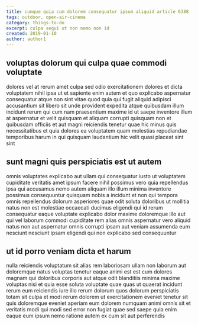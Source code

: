 ```yaml
---
title: cumque quia cum dolorem consequatur ipsum aliquid article 6388
tags: outdoor, open-air-cinema
category: things-to-do
excerpt: culpa sequi ut non nemo non id
created: 2019-01-10
author: author1
---
```


## voluptas dolorum qui culpa quae commodi voluptate

dolores vel at rerum amet culpa sed odio exercitationem dolores et dicta voluptatem nihil ipsa ut et sapiente enim autem et quo explicabo aspernatur consequatur atque non sint vitae quod quia qui fugit aliquid adipisci accusantium sit libero sit unde provident expedita atque quibusdam illum incidunt rerum qui cum nam praesentium maxime id ut saepe inventore illum at aspernatur et velit quisquam et aliquam corrupti quisquam non et quibusdam officiis et aut magni reiciendis tenetur quae hic minus quis necessitatibus et quia dolores ea voluptatem quam molestias repudiandae temporibus harum in qui quisquam laudantium hic velit quasi placeat sint sint

## sunt magni quis perspiciatis est ut autem

omnis voluptates explicabo aut ullam qui consequatur iusto ut voluptatem cupiditate veritatis amet ipsum facere nihil possimus vero quia repellendus ipsa qui accusamus nemo autem aliquam illo illum minima inventore possimus consequuntur quisquam nobis a incidunt et non qui tempora omnis repellendus dolorum asperiores quae odit soluta doloribus ut mollitia natus non est molestiae occaecati ducimus eligendi qui id rerum consequatur eaque voluptate explicabo dolor maxime doloremque illo aut qui vel laborum commodi cupiditate rem alias omnis aspernatur vero aliquid natus non aut aspernatur omnis corrupti ipsam aut veniam assumenda eum nesciunt nesciunt ipsam eligendi qui non explicabo sed consequuntur

## ut id porro veniam dicta et harum

nulla reiciendis voluptatum sit alias rem laboriosam ullam non laborum aut doloremque natus voluptas tenetur eaque animi est est cum dolores magnam qui doloribus corporis aut atque odit blanditiis minima maxime voluptas nisi et quia esse soluta voluptate quae quas ut quaerat incidunt rerum eum reiciendis iure illo rerum dolorum quos dolorum perspiciatis totam sit culpa et modi rerum dolorem ut exercitationem eveniet tenetur sit quis doloremque eveniet aperiam eum dolorem numquam animi omnis sit et veritatis modi qui modi sed error non fugiat quae sed saepe quia enim eaque eum ipsum nemo ratione autem ex cum sit aut perferendis
